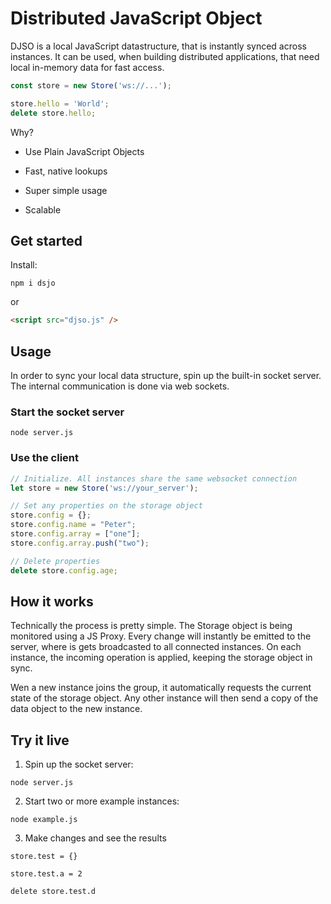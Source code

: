 # Distributed JavaScript Object

DJSO is a local JavaScript datastructure, that is instantly synced across instances.
It can be used, when building distributed applications, that need local in-memory data for fast access.

```javascript
const store = new Store('ws://...'); 

store.hello = 'World'; 
delete store.hello;
```

Why?

- Use Plain JavaScript Objects

- Fast, native lookups

- Super simple usage

- Scalable

  

## Get started

Install:

```shell
npm i dsjo
```

 or

```html
<script src="djso.js" />
```



## Usage

In order to sync your local data structure, spin up the built-in socket server. The internal communication is done via web sockets.

### Start the socket server

```shell
node server.js
```

### Use the client

```javascript
// Initialize. All instances share the same websocket connection
let store = new Store('ws://your_server');

// Set any properties on the storage object
store.config = {};
store.config.name = "Peter";
store.config.array = ["one"];
store.config.array.push("two");

// Delete properties
delete store.config.age;

```



## How it works

Technically the process is pretty simple. The Storage object is being monitored using a JS Proxy. Every change will instantly be emitted to the server, where is gets broadcasted to all connected instances. On each instance, the incoming operation is applied, keeping the storage object in sync.

Wen a new instance joins the group, it automatically requests the current state of the storage object. Any other instance will then send a copy of the data object to the new instance.



## Try it live

1. Spin up the socket server:

`node server.js`

2. Start two or more example instances:

`node example.js`

3. Make changes and see the results

`store.test = {}`

`store.test.a = 2`

`delete store.test.d`